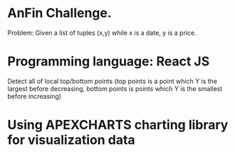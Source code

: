 # AnFin Challenge.

Problem:
Given a list of tuples (x,y) while x is a date, y is a price.

# Programming language: React JS

Detect all of local top/bottom points (top points is a point which Y is the largest before decreasing, bottom points is points which Y is the smallest before increasing)

# Using APEXCHARTS charting library for visualization data
